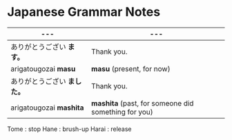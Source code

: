 # Japanese Grammar Notes


| ---                           | ---                                                   |
| ----------------------------- | ----------------------------------------------------- |
| ありがとうござい __ます。__   | Thank you.                                            |
| arigatougozai __masu__        | __masu__ (present, for now)                           |
| ありがとうござい __ました。__ | Thank you.                                            |
| arigatougozai __mashita__     | __mashita__ (past, for someone did something for you) |


Tome  : stop
Hane  : brush-up
Harai : release
